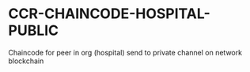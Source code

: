 # CCR-CHAINCODE-HOSPITAL-PUBLIC
Chaincode for peer in org (hospital) send to private channel on network blockchain
